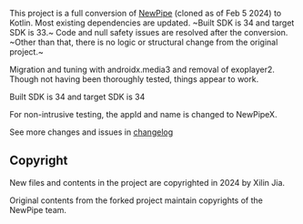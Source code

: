 This project is a full conversion of [NewPipe](https://github.com/TeamNewPipe/NewPipe) (cloned as of Feb 5 2024) to Kotlin.  Most existing dependencies are updated.  ~Built SDK is 34 and target SDK is 33.~  Code and null safety issues are resolved after the conversion.  ~Other than that, there is no logic or structural change from the original project.~

Migration and tuning with androidx.media3 and removal of exoplayer2.  Though not having been thoroughly tested, things appear to work.

Built SDK is 34 and target SDK is 34

For non-intrusive testing, the appId and name is changed to NewPipeX.

See more changes and issues in [changelog](changelog.md)

## Copyright

New files and contents in the project are copyrighted in 2024 by Xilin Jia.

Original contents from the forked project maintain copyrights of the NewPipe team.
